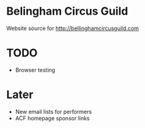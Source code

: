 Belingham Circus Guild
======================

Website source for http://bellinghamcircusguild.com

# TODO

* Browser testing

# Later

* New email lists for performers
* ACF homepage sponsor links
